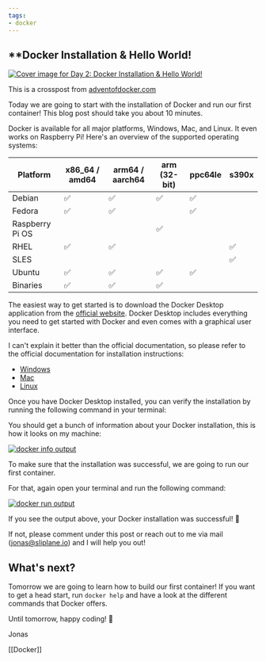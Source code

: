 ```yaml
---
tags:
- docker
---
```

## **Docker Installation & Hello World!

[![Cover image for Day 2: Docker Installation & Hello World!](https://media2.dev.to/dynamic/image/width=1000,height=420,fit=cover,gravity=auto,format=auto/https%3A%2F%2Fdev-to-uploads.s3.amazonaws.com%2Fuploads%2Farticles%2F2nriyj9jrz7cori2vnfj.png)](https://media2.dev.to/dynamic/image/width=1000,height=420,fit=cover,gravity=auto,format=auto/https%3A%2F%2Fdev-to-uploads.s3.amazonaws.com%2Fuploads%2Farticles%2F2nriyj9jrz7cori2vnfj.png)

This is a crosspost from [adventofdocker.com](https://adventofdocker.com/posts/day-2-installation-hello-world/)

Today we are going to start with the installation of Docker and run our first container! This blog post should take you about 10 minutes.

Docker is available for all major platforms, Windows, Mac, and Linux. It even works on Raspberry Pi! Here's an overview of the supported operating systems:

| Platform | x86\_64 / amd64 | arm64 / aarch64 | arm (32-bit) | ppc64le | s390x |
| --- | --- | --- | --- | --- | --- |
| Debian | ✅ | ✅ | ✅ | ✅ |  |
| Fedora | ✅ | ✅ |  | ✅ |  |
| Raspberry Pi OS |  |  | ✅ |  |  |
| RHEL | ✅ | ✅ |  |  | ✅ |
| SLES |  |  |  |  | ✅ |
| Ubuntu | ✅ | ✅ | ✅ | ✅ |  |
| Binaries | ✅ | ✅ | ✅ |  |  |

The easiest way to get started is to download the Docker Desktop application from the [official website](https://www.docker.com/products/docker-desktop/). Docker Desktop includes everything you need to get started with Docker and even comes with a graphical user interface.

I can't explain it better than the official documentation, so please refer to the official documentation for installation instructions:

-   [Windows](https://docs.docker.com/desktop/setup/install/windows-install/)
-   [Mac](https://docs.docker.com/desktop/setup/install/mac-install/)
-   [Linux](https://docs.docker.com/desktop/setup/install/linux-install/)

Once you have Docker Desktop installed, you can verify the installation by running the following command in your terminal:

You should get a bunch of information about your Docker installation, this is how it looks on my machine:

[![docker info output](https://media2.dev.to/dynamic/image/width=800%2Cheight=%2Cfit=scale-down%2Cgravity=auto%2Cformat=auto/https%3A%2F%2Fdev-to-uploads.s3.amazonaws.com%2Fuploads%2Farticles%2Fe7vpuy356jg7rxux9ept.png)](https://media2.dev.to/dynamic/image/width=800%2Cheight=%2Cfit=scale-down%2Cgravity=auto%2Cformat=auto/https%3A%2F%2Fdev-to-uploads.s3.amazonaws.com%2Fuploads%2Farticles%2Fe7vpuy356jg7rxux9ept.png)

To make sure that the installation was successful, we are going to run our first container.

For that, again open your terminal and run the following command:

[![docker run output](https://media2.dev.to/dynamic/image/width=800%2Cheight=%2Cfit=scale-down%2Cgravity=auto%2Cformat=auto/https%3A%2F%2Fdev-to-uploads.s3.amazonaws.com%2Fuploads%2Farticles%2Fomnag08z8z7zdpy5oip5.png)](https://media2.dev.to/dynamic/image/width=800%2Cheight=%2Cfit=scale-down%2Cgravity=auto%2Cformat=auto/https%3A%2F%2Fdev-to-uploads.s3.amazonaws.com%2Fuploads%2Farticles%2Fomnag08z8z7zdpy5oip5.png)

If you see the output above, your Docker installation was successful! 🎉

If not, please comment under this post or reach out to me via mail ([jonas@sliplane.io](mailto:jonas@sliplane.io)) and I will help you out!

## [](https://dev.to/code42cate/day-2-docker-installation-hello-world-50n#whats-next)What's next?

Tomorrow we are going to learn how to build our first container! If you want to get a head start, run `docker help` and have a look at the different commands that Docker offers.

Until tomorrow, happy coding! 🚀

Jonas

[[Docker]]